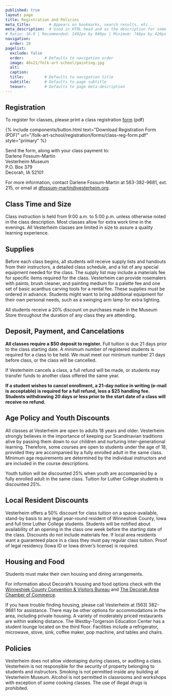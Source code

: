 ```yaml
---
published: true
layout: page
title: Registration and Policies
meta_title:        # Appears on bookmarks, search results, etc...
meta_description:  # Used in HTML head and as the description for some search engines
# Ratio: 16:9 | Recommended: 1492px by 840px | Minimum: 746px by 420px
navigation:
  order: 20
pagelist:
  exclude: false
  order:         # Defaults to navigation order  
  image: 46x21/folk-art-school/painting.jpg
  alt:
  caption:
  title:         # Defaults to navigation title
  subtitle:      # Defaults to page subtitle
  teaser:        # Defaults to page meta-description  
---
```

Registration
-------------
To register for classes, please print a class registration [form](/folk-art-school/registration/forms/class-reg-form.pdf) (pdf)

{% include components/button.html text="Download Registration Form (PDF)" url="/folk-art-school/registration/forms/class-reg-form.pdf" style="primary" %} 

Send the form, along with your class payment to: <br />
Darlene Fossum-Martin<br />
Vesterheim Museum<br />
P.O. Box 379<br />
Decorah, IA 52101

For more information, contact Darlene Fossum-Martin at 563-382-9681, ext. 215, or email at [dfossum-martin@vesterheim.org](mailto:dfossum-martin@vesterheim.org).

Class Time and Size
---------------------
Class instruction is held from 9:00 a.m. to 5:00 p.m. unless otherwise noted in the class description. Most classes allow for extra work time in the evenings. All Vesterheim classes are limited in size to assure a quality learning experience.

Supplies 
---------
Before each class begins, all students will receive supply lists and handouts from their instructors, a detailed class schedule, and a list of any special equipment needed for the class. The supply list may include a materials fee for specific items required for the class. Vesterheim can provide rosemalers with paints, brush cleaner, and painting medium for a palette fee and one set of basic acanthus carving tools for a rental fee. These supplies must be ordered in advance. Students might want to bring additional equipment for their own personal needs, such as a swinging arm lamp for extra lighting.

All students receive a 20% discount on purchases made in the Museum Store throughout the duration of any class they are attending.

Deposit, Payment, and Cancelations
----------------------------------
**All classes require a $50 deposit to register.** Full tuition is due 21 days prior to the class starting date. A minimum number of registered students is required for a class to be held.  We must meet our minimum number 21 days before class, or the class will be cancelled.

If Vesterheim cancels a class, a full refund will be made, or students may transfer funds to another class offered the same year. 

**If a student wishes to cancel enrollment, a 21-day notice in writing (e-mail is acceptable) is required for a full refund, less a $25 handling fee. Students withdrawing 20 days or less prior to the start date of a class will receive no refund.**

Age Policy and Youth Discounts
------------------------------
All classes at Vesterheim are open to adults 18 years and older. Vesterheim strongly believes in the importance of keeping our Scandinavian traditions alive by passing them down to our children and nurturing inter-generational learning. Therefore, some courses are open to students under the age of 18, provided they are accompanied by a fully enrolled adult in the same class. Minimum age requirements are determined by the individual instructors and are included in the course descriptions.

Youth tuition will be discounted 25% when youth are accompanied by a fully enrolled adult in the same class. Tuition for Luther College students is discounted 25%.

Local Resident Discounts
------------------------
Vesterheim offers a 50% discount for class tuition on a space-available, stand-by basis to any legal year-round resident of Winneshiek County, Iowa and full time Luther College students. Students will be notified about availability of an opening in the class one week before the starting date of the class. Discounts do not include materials fee. If local area residents want a guaranteed place in a class they must pay regular class tuition. Proof of legal residency (Iowa ID or Iowa driver’s license) is required.

Housing and Food
----------------
Students must make their own housing and dining arrangements.

For information about Decorah’s housing and food options check with the [Winneshiek County Convention &amp; Visitors Bureau](http://visitdecorah.com/) and [The Decorah Area Chamber of Commerce](http://decorahareachamber.com/).

If you have trouble finding housing, please call Vesterheim at (563) 382-9681 for assistance. There may be other options for accommodations in the area, including private housing. A variety of moderately priced restaurants are within walking distance. The Westby-Torgerson Education Center has a student lounge located on the third floor. Facilities include a refrigerator, microwave, stove, sink, coffee maker, pop machine, and tables and chairs.

Policies
---------
Vesterheim does not allow videotaping during classes, or auditing a class. Vesterheim is not responsible for the security of property belonging to students and instructors. Smoking is not permitted inside any building at Vesterheim Museum. Alcohol is not permitted in classrooms and workshops with exception of some cooking classes. The use of illegal drugs is prohibited.